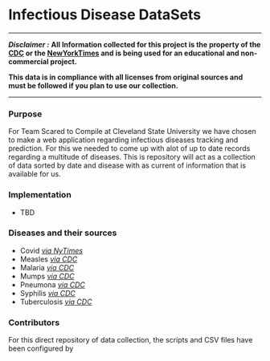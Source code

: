 # Infectious Disease DataSets
---
__*Disclaimer :*__
__All Information collected for this project is the property of the [CDC](https://www.cdc.gov/nndss/) or the [NewYorkTimes](https://github.com/nytimes/covid-19-data) and is being used for an educational and non-commercial project.__

__This data is in compliance with all licenses from original sources and must be followed if you plan to use our collection.__

---
### Purpose

For Team Scared to Compile at Cleveland State University we have chosen to make a web application regarding infectious diseases tracking and prediction. For this we needed to come up with alot of up to date records regarding a multitude of diseases. This is repository will act as a collection of data sorted by date and disease with as current of information that is available for us. 

### Implementation 

- TBD

### Diseases and their sources

- Covid _[via NyTimes](https://github.com/nytimes/covid-19-data)_
- Measles _[via CDC](https://wonder.cdc.gov)_
- Malaria _[via CDC](https://wonder.cdc.gov)_
- Mumps _[via CDC](https://wonder.cdc.gov)_
- Pneumona _[via CDC](https://wonder.cdc.gov)_
- Syphilis _[via CDC](https://wonder.cdc.gov)_
- Tuberculosis _[via CDC](https://wonder.cdc.gov)_

### Contributors
For this direct repository of data collection, the scripts and CSV files have been configured by 
